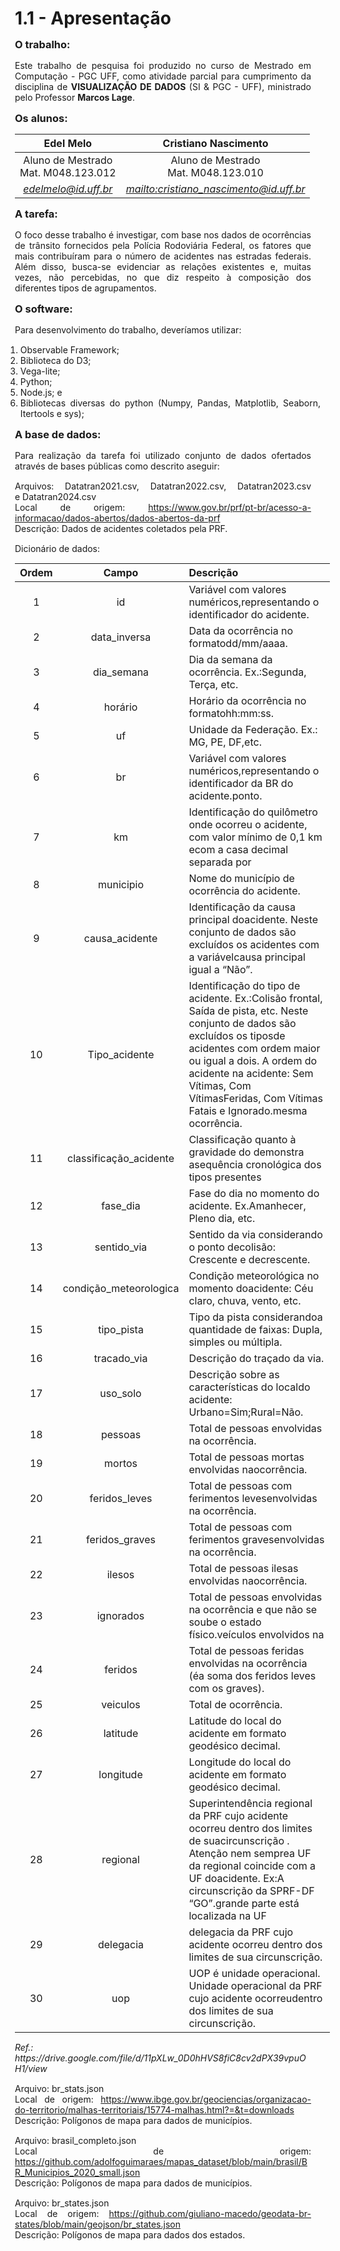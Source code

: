 <style> 
    p, table, figure, figcaption, h1, h2, h3, h4, h5, h6, .katex-display 
    {
        max-width:none;
        text-align: justify;
        margin: 15px 15px;
        text-wrap: pretty;
    }
    li,ul,ol
    {
        text-align: justify;
        max-width:none;
        text-wrap: pretty;
    }
</style>

# 1.1 - Apresentação

### O trabalho:

Este trabalho de pesquisa foi produzido no curso de Mestrado em Computação - PGC UFF, como atividade parcial para cumprimento da disciplina de **VISUALIZAÇÃO DE DADOS** (SI & PGC - UFF), ministrado pelo Professor **Marcos Lage**.

### Os alunos:

<div class="grid grid-cols-1">    
<div class="card" >

| Edel Melo          | Cristiano Nascimento          |
| :----:             |    :----:           |
| Aluno de Mestrado <BR> Mat. M048.123.012  | Aluno de Mestrado <br> Mat. M048.123.010  |
| <address><a href="mailto:edelmelo@id.uff.br">edelmelo@id.uff.br</a></address> | <address><a href="mailto:cristiano_nascimento@id.uff.br">mailto:cristiano_nascimento@id.uff.br</a></address> |

</div>
</div>

### A tarefa:

 O foco desse trabalho é investigar, com base nos dados de ocorrências de trânsito fornecidos pela Polícia Rodoviária Federal, os fatores que mais contribuíram para o número de acidentes nas estradas federais. Além disso, busca-se evidenciar as relações existentes e, muitas vezes, não percebidas, no que diz respeito à composição dos diferentes tipos de agrupamentos.

### O software:

Para desenvolvimento do trabalho, deveríamos utilizar:
1. Observable Framework;
2. Biblioteca do D3;
3. Vega-lite;
4. Python;
5. Node.js; e
6. Bibliotecas diversas do python (Numpy, Pandas, Matplotlib, Seaborn, Itertools e sys);

### A base de dados:

Para realização da tarefa foi utilizado conjunto de dados ofertados através de bases públicas como descrito aseguir:

Arquivos: Datatran2021.csv, Datatran2022.csv, Datatran2023.csv e Datatran2024.csv<br>
Local de origem: https://www.gov.br/prf/pt-br/acesso-a-informacao/dados-abertos/dados-abertos-da-prf<br>
Descrição: Dados de acidentes coletados pela PRF.

Dicionário de dados:
<div class="grid grid-cols-1">    
<div class="card" >

| Ordem          | Campo          | Descrição |
| :----:             |    :----:           |    :----           |
|	1	|	id 	|	Variável com valores numéricos,representando o identificador do acidente.	|
|	2	|	data_inversa 	|	Data da ocorrência no formatodd/mm/aaaa.	|
|	3	|	dia_semana	|	Dia da semana da ocorrência. Ex.:Segunda, Terça, etc.	|
|	4	|	horário	|	Horário da ocorrência no formatohh:mm:ss.	|
|	5	|	uf	|	Unidade da Federação. Ex.: MG, PE, DF,etc.	|
|	6	|	br	|	Variável com valores numéricos,representando o identificador da BR do acidente.ponto.	|
|	7	|	km 	|	Identificação do quilômetro onde ocorreu o acidente, com valor mínimo de 0,1 km ecom a casa decimal separada por 	|
|	8	|	municipio	|	Nome do município de ocorrência do acidente.	|
|	9	|	causa_acidente	|	Identificação da causa principal doacidente. Neste conjunto de dados são excluídos os acidentes com a variávelcausa principal igual a “Não”.	|
|	10	|	Tipo_acidente	|	Identificação do tipo de acidente. Ex.:Colisão frontal, Saída de pista, etc. Neste conjunto de dados são excluídos os tiposde acidentes com ordem maior ou igual a dois. A ordem do acidente na acidente: Sem Vítimas, Com VítimasFeridas, Com Vítimas Fatais e Ignorado.mesma ocorrência.	|
|	11	|	classificação_acidente	|	Classificação quanto à gravidade do demonstra asequência cronológica dos tipos presentes 	|
|	12	|	fase_dia	|	Fase do dia no momento do acidente. Ex.Amanhecer, Pleno dia, etc.	|
|	13	|	sentido_via	|	Sentido da via considerando o ponto decolisão: Crescente e decrescente.	|
|	14	|	condição_meteorologica	|	Condição meteorológica no momento doacidente: Céu claro, chuva, vento, etc.	|
|	15	|	tipo_pista	|	Tipo da pista considerandoa quantidade de faixas: Dupla, simples ou múltipla.	|
|	16	|	tracado_via	|	Descrição do traçado da via.	|
|	17	|	uso_solo	|	Descrição sobre as características do localdo acidente: Urbano=Sim;Rural=Não.	|
|	18	|	pessoas	|	Total de pessoas envolvidas na ocorrência.	|
|	19	|	mortos	|	Total de pessoas mortas envolvidas naocorrência.	|
|	20	|	feridos_leves	|	Total de pessoas com ferimentos levesenvolvidas na ocorrência.	|
|	21	|	feridos_graves	|	Total de pessoas com ferimentos gravesenvolvidas na ocorrência.	|
|	22	|	ilesos	|	Total de pessoas ilesas envolvidas naocorrência.	|
|	23	|	ignorados 	|	Total de pessoas envolvidas na ocorrência e que não se soube o estado físico.veículos envolvidos na 	|
|	24	|	feridos	|	Total de pessoas feridas envolvidas na ocorrência (éa soma dos feridos leves com os graves).	|
|	25	|	veiculos	|	Total de ocorrência.	|
|	26	|	latitude	|	Latitude do local do acidente em formato geodésico decimal.	|
|	27	|	longitude	|	Longitude do local do acidente em formato geodésico decimal.	|
|	28	|	regional	|	Superintendência regional da PRF cujo acidente ocorreu dentro dos limites de suacircunscrição . Atenção nem semprea UF da regional coincide com a UF doacidente. Ex:A circunscrição da SPRF-DF “GO”.grande parte está localizada na UF	|
|	29	|	delegacia	|	delegacia da PRF cujo acidente ocorreu dentro dos limites de sua circunscrição.	|
|	30	|	uop	|	UOP é unidade operacional. Unidade operacional da PRF cujo acidente ocorreudentro dos limites de sua circunscrição.	|
</div>
</div>
<h6>Ref.:  https://drive.google.com/file/d/11pXLw_0D0hHVS8fiC8cv2dPX39vpuOH1/view</h6>

Arquivo: br_stats.json<br>
Local de origem: https://www.ibge.gov.br/geociencias/organizacao-do-territorio/malhas-territoriais/15774-malhas.html?=&t=downloads<br>
Descrição: Polígonos de mapa para dados de municípios.

Arquivo: brasil_completo.json<br>
Local de origem: https://github.com/adolfoguimaraes/mapas_dataset/blob/main/brasil/BR_Municipios_2020_small.json<br>
Descrição: Polígonos de mapa para dados de municípios.

Arquivo: br_states.json<br>
Local de origem: https://github.com/giuliano-macedo/geodata-br-states/blob/main/geojson/br_states.json<br>
Descrição: Polígonos de mapa para dados dos estados.
